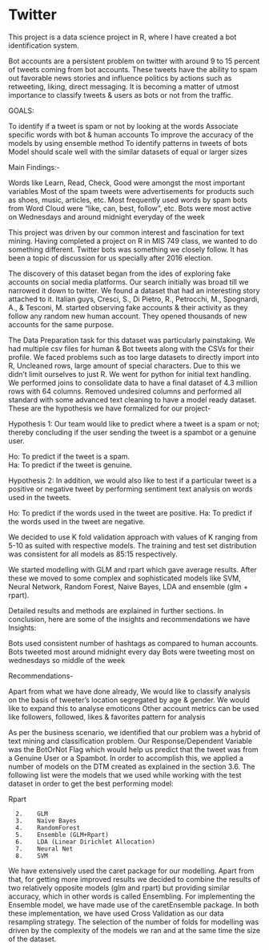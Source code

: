 # Twitter
This project is a data science project in R, where I have created a bot identification system. 

Bot accounts are a persistent problem on twitter with around 9 to 15 percent of tweets coming from bot accounts. These tweets have the ability to spam out favorable news stories and influence politics by actions such as retweeting, liking, direct messaging. It is becoming a matter of utmost importance to classify tweets & users as bots or not from the traffic.

GOALS: 

To identify if a tweet is spam or not by looking at the words
Associate specific words with bot & human accounts
To improve the accuracy of the models by using ensemble method
To identify patterns in tweets of bots
Model should scale well with the similar datasets of equal or larger sizes


Main Findings:-

Words like Learn, Read, Check, Good were amongst the most important variables
Most of the spam tweets were advertisements for products such as shoes, music, articles, etc.
Most frequently used words by spam bots from Word Cloud were “like, can, best, follow”, etc. 
Bots were most active on Wednesdays and around midnight everyday of the week

This project was driven by our common interest and fascination for text mining. Having completed a project on R in MIS 749 class, we wanted to do something different. Twitter bots was something we closely follow. It has been a topic of discussion for us specially after 2016 election.

The discovery of this dataset began from the ides of exploring fake accounts on social media platforms. Our search initially was broad till we narrowed it down to twitter. We found a dataset that had an interesting story attached to it. Italian guys, Cresci, S., Di Pietro, R., Petrocchi, M., Spognardi, A., & Tesconi, M. started observing fake accounts & their activity as they follow any random new human account. They opened thousands of new accounts for the same purpose.

The Data Preparation task for this dataset was particularly painstaking. We had multiple csv files for human & Bot tweets along with the CSVs for their profile. We faced problems such as too large datasets to directly import into R, Uncleaned rows, large amount of special characters. Due to this we didn’t limit ourselves to just R. We went for python for initial text handling. We performed joins to consolidate data to have a final dataset of 4.3 million rows with 64 columns. Removed undesired columns and performed all standard with some advanced text cleaning to have a model ready dataset. 
These are the hypothesis we have formalized for our project-

Hypothesis 1:
Our team would like to predict where a tweet is a spam or not; thereby concluding if the user sending the tweet is a spambot or a genuine user.

Ho: To predict if the tweet is a spam.  
Ha: To predict if the tweet is genuine. 
 
Hypothesis 2:
In addition, we would also like to test if a particular tweet is a positive or negative tweet by performing sentiment text analysis on words used in the tweets.

Ho: To predict if the words used in the tweet are positive.
Ha: To predict if the words used in the tweet are negative.

We decided to use K fold validation approach with values of K ranging from 5-10 as suited with respective models. The training and test set distribution was consistent for all models as 85:15 respectively. 

We started modelling with GLM and rpart which gave average results. After these we moved to some complex and sophisticated models like SVM, Neural Network, Random Forest, Naive Bayes, LDA and ensemble (glm + rpart).

Detailed results and methods are explained in further sections.
In conclusion, here are some of the insights and recommendations we have
Insights:

Bots used consistent number of hashtags as compared to human accounts.
Bots tweeted most around midnight every day 
Bots were tweeting most on wednesdays so middle of the week

Recommendations- 

Apart from what we have done already, We would like to classify analysis on the basis of tweeter’s location segregated by age & gender.
We would like to expand this to analyse emoticons
Other account metrics can be used like followers, followed, likes & favorites pattern for analysis

As per the business scenario, we identified that our problem was a hybrid of text mining and classification problem. Our Response/Dependent Variable was the BotOrNot Flag which would help us predict that the tweet was from a Genuine User or a Spambot. 
In order to accomplish this, we applied a number of models on the DTM created as  explained in the section 3.6. 
The following list were the models that we used while working with the test dataset in order to get the best performing model:

 Rpart

      2.    GLM
      3.    Naïve Bayes
      4.    RandomForest
      5.    Ensemble (GLM+Rpart)
      6.    LDA (Linear Dirichlet Allocation)
      7.    Neural Net
      8.    SVM

We have extensively used the caret package for our modelling. Apart from that, for getting more improved results we decided to combine the results of two relatively opposite models (glm and rpart) but providing similar accuracy, which in other words is called Ensembling.
 For implementing the Ensemble model, we have made use of the caretEnsemble package.
In both these implementation, we have used Cross Validation as our data resampling strategy. The selection of the number of folds for modelling was driven by the complexity of the models we ran and at the same time the size of the dataset. 

